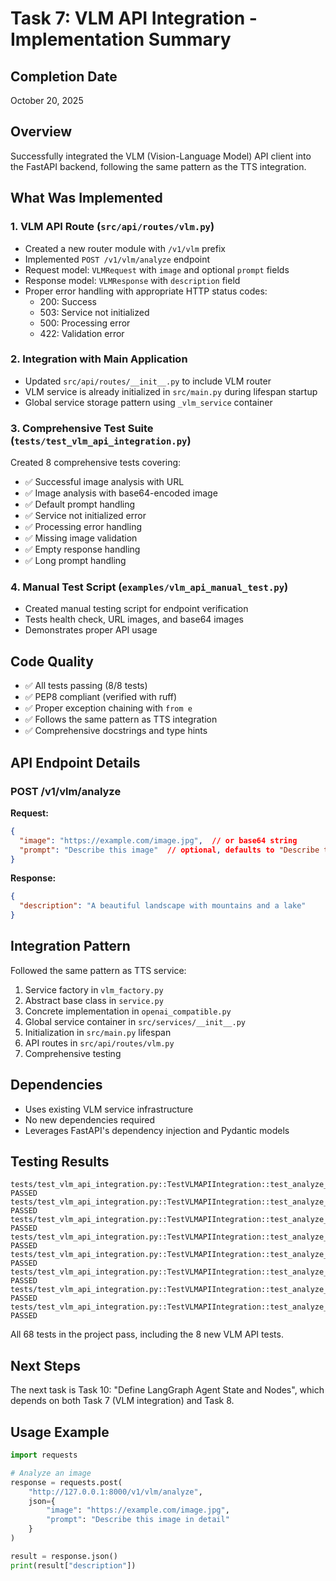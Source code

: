 # Task 7: VLM API Integration - Implementation Summary

## Completion Date
October 20, 2025

## Overview
Successfully integrated the VLM (Vision-Language Model) API client into the FastAPI backend, following the same pattern as the TTS integration.

## What Was Implemented

### 1. VLM API Route (`src/api/routes/vlm.py`)
- Created a new router module with `/v1/vlm` prefix
- Implemented `POST /v1/vlm/analyze` endpoint
- Request model: `VLMRequest` with `image` and optional `prompt` fields
- Response model: `VLMResponse` with `description` field
- Proper error handling with appropriate HTTP status codes:
  - 200: Success
  - 503: Service not initialized
  - 500: Processing error
  - 422: Validation error

### 2. Integration with Main Application
- Updated `src/api/routes/__init__.py` to include VLM router
- VLM service is already initialized in `src/main.py` during lifespan startup
- Global service storage pattern using `_vlm_service` container

### 3. Comprehensive Test Suite (`tests/test_vlm_api_integration.py`)
Created 8 comprehensive tests covering:
- ✅ Successful image analysis with URL
- ✅ Image analysis with base64-encoded image
- ✅ Default prompt handling
- ✅ Service not initialized error
- ✅ Processing error handling
- ✅ Missing image validation
- ✅ Empty response handling
- ✅ Long prompt handling

### 4. Manual Test Script (`examples/vlm_api_manual_test.py`)
- Created manual testing script for endpoint verification
- Tests health check, URL images, and base64 images
- Demonstrates proper API usage

## Code Quality
- ✅ All tests passing (8/8 tests)
- ✅ PEP8 compliant (verified with ruff)
- ✅ Proper exception chaining with `from e`
- ✅ Follows the same pattern as TTS integration
- ✅ Comprehensive docstrings and type hints

## API Endpoint Details

### POST /v1/vlm/analyze

**Request:**
```json
{
  "image": "https://example.com/image.jpg",  // or base64 string
  "prompt": "Describe this image"  // optional, defaults to "Describe this image"
}
```

**Response:**
```json
{
  "description": "A beautiful landscape with mountains and a lake"
}
```

## Integration Pattern
Followed the same pattern as TTS service:
1. Service factory in `vlm_factory.py`
2. Abstract base class in `service.py`
3. Concrete implementation in `openai_compatible.py`
4. Global service container in `src/services/__init__.py`
5. Initialization in `src/main.py` lifespan
6. API routes in `src/api/routes/vlm.py`
7. Comprehensive testing

## Dependencies
- Uses existing VLM service infrastructure
- No new dependencies required
- Leverages FastAPI's dependency injection and Pydantic models

## Testing Results
```
tests/test_vlm_api_integration.py::TestVLMAPIIntegration::test_analyze_image_success PASSED
tests/test_vlm_api_integration.py::TestVLMAPIIntegration::test_analyze_image_with_base64 PASSED
tests/test_vlm_api_integration.py::TestVLMAPIIntegration::test_analyze_image_default_prompt PASSED
tests/test_vlm_api_integration.py::TestVLMAPIIntegration::test_analyze_image_service_not_initialized PASSED
tests/test_vlm_api_integration.py::TestVLMAPIIntegration::test_analyze_image_processing_error PASSED
tests/test_vlm_api_integration.py::TestVLMAPIIntegration::test_analyze_image_missing_image PASSED
tests/test_vlm_api_integration.py::TestVLMAPIIntegration::test_analyze_image_empty_response PASSED
tests/test_vlm_api_integration.py::TestVLMAPIIntegration::test_analyze_image_long_prompt PASSED
```

All 68 tests in the project pass, including the 8 new VLM API tests.

## Next Steps
The next task is Task 10: "Define LangGraph Agent State and Nodes", which depends on both Task 7 (VLM integration) and Task 8.

## Usage Example
```python
import requests

# Analyze an image
response = requests.post(
    "http://127.0.0.1:8000/v1/vlm/analyze",
    json={
        "image": "https://example.com/image.jpg",
        "prompt": "Describe this image in detail"
    }
)

result = response.json()
print(result["description"])
```
